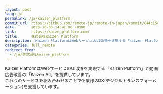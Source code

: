 ```yaml
---
layout: post
lang: ja
permalink: /ja/kaizen_platform
commit_url: https://github.com/remote-jp/remote-in-japan/commit/844c15c30459960ca8226844089b4f19f517d1fd
date:       2020-10-08 14:42:06 +0900
link:       https://kaizenplatform.com/
title:      株式会社Kaizen Platform
description: 'Kaizen PlatformはWebサービスのUI改善を実現する「Kaizen Platform」と動画広告改善の「Kaizen Ad」を提供しています。 これらのサービスを組み合わせることで企業様のDX(デジタルトランスフォーメーション)を支援しています。'
categories: full_remote
redirect_from:
  - /ja/株式会社kaizen_platform
---
```


<p>Kaizen PlatformはWebサービスのUI改善を実現する「Kaizen Platform」と動画広告改善の「Kaizen Ad」を提供しています。<br />これらのサービスを組み合わせることで企業様のDX(デジタルトランスフォーメーション)を支援しています。</p>
